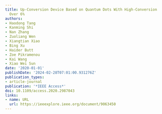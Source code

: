 ```yaml
---
title: Up-Conversion Device Based on Quantum Dots With High-Conversion Efficiency
  Over 6%
authors:
- Haodong Tang
- Kanming Shi
- Nan Zhang
- Zuoliang Wen
- Xiangtian Xiao
- Bing Xu
- Haider Butt
- Zoe Pikramenou
- Kai Wang
- Xiao Wei Sun
date: '2020-01-01'
publishDate: '2024-02-28T07:01:00.931276Z'
publication_types:
- article-journal
publication: '*IEEE Access*'
doi: 10.1109/access.2020.2987043
links:
- name: URL
  url: https://ieeexplore.ieee.org/document/9063450
---
```

